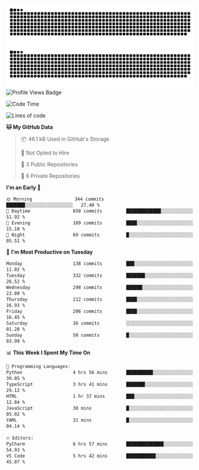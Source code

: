 <img src="https://github.com/nielsbaggerman/nielsbaggerman/blob/output/github-contribution-grid-snake.svg#gh-light-mode-only" alt="GitHub Snake Light">
<img src="https://github.com/nielsbaggerman/nielsbaggerman/blob/output/github-contribution-grid-snake-dark.svg#gh-dark-mode-only" alt="GitHub Snake Dark">
<img src="https://komarev.com/ghpvc/?username=nielsbaggerman&amp;label=Profile+Views" alt="Profile Views Badge" />

<!--START_SECTION:waka-->
![Code Time](http://img.shields.io/badge/Code%20Time-1%2C964%20hrs%2031%20mins-blue)

![Lines of code](https://img.shields.io/badge/From%20Hello%20World%20I%27ve%20Written-5.5%20million%20lines%20of%20code-blue)

**🐱 My GitHub Data** 

> 📦 46.1 kB Used in GitHub's Storage 
 > 
> 🚫 Not Opted to Hire
 > 
> 📜 3 Public Repositories 
 > 
> 🔑 6 Private Repositories 
 > 
**I'm an Early 🐤** 

```text
🌞 Morning                344 commits         ███████░░░░░░░░░░░░░░░░░░   27.48 % 
🌆 Daytime                650 commits         █████████████░░░░░░░░░░░░   51.92 % 
🌃 Evening                189 commits         ████░░░░░░░░░░░░░░░░░░░░░   15.10 % 
🌙 Night                  69 commits          █░░░░░░░░░░░░░░░░░░░░░░░░   05.51 % 
```
📅 **I'm Most Productive on Tuesday** 

```text
Monday                   138 commits         ███░░░░░░░░░░░░░░░░░░░░░░   11.02 % 
Tuesday                  332 commits         ███████░░░░░░░░░░░░░░░░░░   26.52 % 
Wednesday                298 commits         ██████░░░░░░░░░░░░░░░░░░░   23.80 % 
Thursday                 212 commits         ████░░░░░░░░░░░░░░░░░░░░░   16.93 % 
Friday                   206 commits         ████░░░░░░░░░░░░░░░░░░░░░   16.45 % 
Saturday                 16 commits          ░░░░░░░░░░░░░░░░░░░░░░░░░   01.28 % 
Sunday                   50 commits          █░░░░░░░░░░░░░░░░░░░░░░░░   03.99 % 
```


📊 **This Week I Spent My Time On** 

```text
💬 Programming Languages: 
Python                   4 hrs 56 mins       ██████████░░░░░░░░░░░░░░░   39.05 % 
TypeScript               3 hrs 41 mins       ███████░░░░░░░░░░░░░░░░░░   29.12 % 
HTML                     1 hr 37 mins        ███░░░░░░░░░░░░░░░░░░░░░░   12.84 % 
JavaScript               38 mins             █░░░░░░░░░░░░░░░░░░░░░░░░   05.02 % 
YAML                     31 mins             █░░░░░░░░░░░░░░░░░░░░░░░░   04.14 % 

🔥 Editors: 
PyCharm                  6 hrs 57 mins       ██████████████░░░░░░░░░░░   54.93 % 
VS Code                  5 hrs 42 mins       ███████████░░░░░░░░░░░░░░   45.07 % 
```


<!--END_SECTION:waka-->
